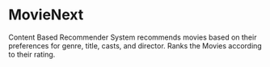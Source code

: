 # MovieNext
Content Based Recommender System recommends movies based on their preferences for genre, title, casts, and director.
Ranks the Movies according to their rating.
